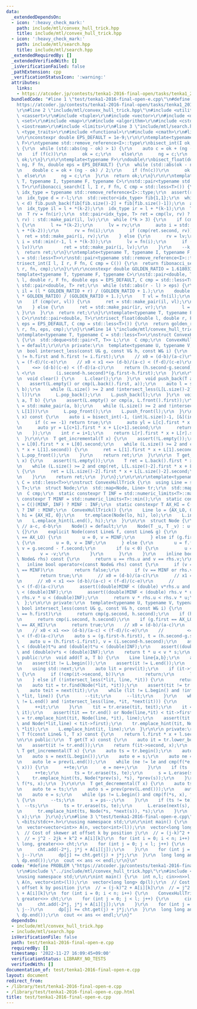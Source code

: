 ```yaml
---
data:
  _extendedDependsOn:
  - icon: ':heavy_check_mark:'
    path: include/mtl/convex_hull_trick.hpp
    title: include/mtl/convex_hull_trick.hpp
  - icon: ':heavy_check_mark:'
    path: include/mtl/search.hpp
    title: include/mtl/search.hpp
  _extendedRequiredBy: []
  _extendedVerifiedWith: []
  _isVerificationFailed: false
  _pathExtension: cpp
  _verificationStatusIcon: ':warning:'
  attributes:
    links:
    - https://atcoder.jp/contests/tenka1-2016-final-open/tasks/tenka1_2016_final_e
  bundledCode: "#line 1 \"test/tenka1-2016-final-open-e.cpp\"\n#define PROBLEM \"\
    https://atcoder.jp/contests/tenka1-2016-final-open/tasks/tenka1_2016_final_e\"\
    \r\n#line 2 \"include/mtl/convex_hull_trick.hpp\"\n#include <utility>\r\n#include\
    \ <cassert>\r\n#include <tuple>\r\n#include <vector>\r\n#include <deque>\r\n#include\
    \ <set>\r\n#include <map>\r\n#include <algorithm>\r\n#include <cstddef>\r\n#include\
    \ <iostream>\r\n#include <limits>\r\n#line 3 \"include/mtl/search.hpp\"\n#include\
    \ <type_traits>\r\n#include <functional>\r\n#include <cmath>\r\n#line 8 \"include/mtl/search.hpp\"\
    \n\r\nconstexpr double EPS_DEFAULT = 1e-9;\r\n\r\ntemplate<typename I, typename\
    \ F>\r\ntypename std::remove_reference<I>::type\r\nbisect_int(I ok, I ng, F f)\
    \ {\r\n  while (std::abs(ng - ok) > 1) {\r\n    auto c = ok + (ng - ok) / 2;\r\
    \n    if (f(c))\r\n      ok = c;\r\n    else\r\n      ng = c;\r\n  }\r\n  return\
    \ ok;\r\n}\r\n\r\ntemplate<typename F>\r\ndouble\r\nbisect_float(double ok, double\
    \ ng, F fn, double eps = EPS_DEFAULT) {\r\n  while (std::abs(ok - ng) > eps) {\r\
    \n    double c = ok + (ng - ok) / 2;\r\n    if (fn(c))\r\n      ok = c;\r\n  \
    \  else\r\n      ng = c;\r\n  }\r\n  return ok;\r\n}\r\n\r\ntemplate<typename\
    \ T, typename I, typename F, typename C>\r\nstd::pair<typename std::remove_reference<I>::type,\
    \ T>\r\nfibonacci_search(I l, I r, F fn, C cmp = std::less<T>()) {\r\n  using\
    \ idx_type = typename std::remove_reference<I>::type;\r\n  assert(r - l >= 2);\r\
    \n  idx_type d = r-l;\r\n  std::vector<idx_type> fib{1,1};\r\n  while (fib.back()\
    \ < d) fib.push_back(fib[fib.size()-2] + fib[fib.size()-1]);\r\n  auto k = --fib.cend();\r\
    \n  idx_type il = l + *(k-2);\r\n  idx_type ir = l + *(k-1);\r\n  T lv = fn(il);\r\
    \n  T rv = fn(ir);\r\n  std::pair<idx_type, T> ret = cmp(lv, rv) ? std::make_pair(ir,\
    \ rv) : std::make_pair(il, lv);\r\n  while (*k > 3) {\r\n    if (cmp(lv, rv))\
    \ {\r\n      l += *(k-2);\r\n      lv = rv;\r\n      auto i = std::min(r-1, l\
    \ + *(k-2));\r\n      rv = fn(i);\r\n      if (cmp(ret.second, rv))\r\n      \
    \  ret = std::make_pair(i, rv);\r\n    } else {\r\n      rv = lv;\r\n      auto\
    \ i = std::min(r-1, l + *(k-3));\r\n      lv = fn(i);\r\n      if (cmp(ret.second,\
    \ lv))\r\n        ret = std::make_pair(i, lv);\r\n    }\r\n    --k;\r\n  }\r\n\
    \  return ret;\r\n}\r\ntemplate<typename T, typename I, typename F, typename C\
    \ = std::less<T>>\r\nstd::pair<typename std::remove_reference<I>::type, T>\r\n\
    trisect_int(I l, I r, F fn, C cmp = C()) {\r\n  return fibonacci_search<T>(l,\
    \ r, fn, cmp);\r\n}\r\n\r\nconstexpr double GOLDEN_RATIO = 1.61803398875;\r\n\
    template<typename T, typename F, typename C>\r\nstd::pair<double, T>\r\ngolden_ratio_search(double\
    \ l, double r, F fn, double eps = EPS_DEFAULT, C cmp = std::less<T>()) {\r\n \
    \ std::pair<double, T> ret;\r\n  while (std::abs(r - l) > eps) {\r\n    double\
    \ il = (l * GOLDEN_RATIO + r) / (GOLDEN_RATIO + 1.);\r\n    double ir = (l + r\
    \ * GOLDEN_RATIO) / (GOLDEN_RATIO + 1.);\r\n    T vl = fn(il);\r\n    T vr = fn(ir);\r\
    \n    if (cmp(vr, vl)) {\r\n      ret = std::make_pair(il, vl);\r\n      r = ir;\r\
    \n    } else {\r\n      ret = std::make_pair(ir, vr);\r\n      l = il;\r\n   \
    \ }\r\n  }\r\n  return ret;\r\n}\r\ntemplate<typename T, typename F, typename\
    \ C>\r\nstd::pair<double, T>\r\ntrisect_float(double l, double r, F fn, double\
    \ eps = EPS_DEFAULT, C cmp = std::less<T>()) {\r\n  return golden_ratio_search<T>(l,\
    \ r, fn, eps, cmp);\r\n}\r\n#line 14 \"include/mtl/convex_hull_trick.hpp\"\n\r\
    \ntemplate<typename T, typename C = std::less<T>>\r\nstruct ConvexHullTrickDeque\
    \ {\r\n  std::deque<std::pair<T, T>> L;\r\n  C cmp;\r\n  ConvexHullTrickDeque()\
    \ = default;\r\n\r\n private:\r\n  template<typename U, typename V, typename W>\r\
    \n  bool intersect_less(const U& g, const V& h, const W& i) {\r\n    assert(g.first\
    \ != h.first and h.first != i.first);\r\n    // x0 = (d-b)/(a-c)\r\n    // x1\
    \ = (f-d)/(c-e)\r\n    // x0 < x1 <=> (d-b)/(a-c) < (f-d)/(c-e)\r\n    //    \
    \     <=> (d-b)(c-e) < (f-d)(a-c)\r\n    return (h.second-g.second)*(h.first-i.first)\
    \ <\r\n        (i.second-h.second)*(g.first-h.first);\r\n  }\r\n\r\n public:\r\
    \n  void clear() {\r\n    L.clear();\r\n  }\r\n  void push_back(T a, T b) {\r\n\
    \    assert(L.empty() or cmp(L.back().first, a));\r\n    auto l = std::make_pair(a,\
    \ b);\r\n    while (L.size() >= 2 and !intersect_less(L[L.size()-2], L[L.size()-1],\
    \ l))\r\n      L.pop_back();\r\n    L.push_back(l);\r\n  }\r\n  void push_front(T\
    \ a, T b) {\r\n    assert(L.empty() or cmp(a, L.front().first));\r\n    auto l\
    \ = std::make_pair(a, b);\r\n    while (L.size() >= 2 and !intersect_less(l, L[0],\
    \ L[1]))\r\n      L.pop_front();\r\n    L.push_front(l);\r\n  }\r\n\r\n  T get(T\
    \ x) const {\r\n    auto i = bisect_int(-1, (int)L.size()-1, [&](int c) {\r\n\
    \      if (c == -1) return true;\r\n      auto yl = L[c].first * x + L[c].second;\r\
    \n      auto yr = L[c+1].first * x + L[c+1].second;\r\n      return cmp(yl, yr);\r\
    \n    });\r\n    int r = i+1;\r\n    return L[r].first * x + L[r].second;\r\n\
    \  }\r\n\r\n  T get_incremental(T x) {\r\n    assert(!L.empty());\r\n    T ret\
    \ = L[0].first * x + L[0].second;\r\n    while (L.size() >= 2 and cmp(ret, L[1].first\
    \ * x + L[1].second)) {\r\n      ret = L[1].first * x + L[1].second;\r\n     \
    \ L.pop_front();\r\n    }\r\n    return ret;\r\n  }\r\n\r\n  T get_decremental(T\
    \ x) {\r\n    assert(!L.empty());\r\n    T ret = L.back().first * x + L.back().second;\r\
    \n    while (L.size() >= 2 and cmp(ret, L[L.size()-2].first * x + L[L.size()-2].second))\
    \ {\r\n      ret = L[L.size()-2].first * x + L[L.size()-2].second;\r\n      L.pop_back();\r\
    \n    }\r\n    return ret;\r\n  }\r\n};\r\n\r\n\r\ntemplate<typename T, typename\
    \ C = std::less<T>>\r\nstruct ConvexHullTrick {\r\n  using Line = std::pair<T,\
    \ T>;\r\n  struct Node;\r\n  std::map<Node, Line> tr;\r\n  std::map<T, T, C> L;\r\
    \n  C cmp;\r\n  static constexpr T INF = std::numeric_limits<T>::max();\r\n  static\
    \ constexpr T MINF = std::numeric_limits<T>::min();\r\n  static constexpr T AX_LO\
    \ = C()(MINF, INF) ? MINF : INF;\r\n  static constexpr T AX_HI = C()(MINF, INF)\
    \ ? INF : MINF;\r\n  ConvexHullTrick() {\r\n    Line lo = {AX_LO, 0};\r\n    Line\
    \ hi = {AX_HI, 0};\r\n    tr.emplace(Node(lo, hi), lo);\r\n    L.insert(lo);\r\
    \n    L.emplace_hint(L.end(), hi);\r\n  }\r\n\r\n  struct Node {\r\n    T u,v;\
    \ // a-c, d-b\r\n    Node() = default;\r\n    Node(T _u, T _v) : u(_u), v(_v)\
    \ {}\r\n    explicit Node(const Line& f, const Line& g) {\r\n      if (f.first\
    \ == AX_LO) {\r\n        u = 0, v = MINF;\r\n      } else if (g.first == AX_HI)\
    \ {\r\n        u = 0, v = INF;\r\n      } else {\r\n        u = f.first - g.first,\
    \ v = g.second - f.second;\r\n        if (u < 0) {\r\n          u = -u;\r\n  \
    \        v = -v;\r\n        }\r\n      }\r\n    }\r\n    inline bool operator==(const\
    \ Node& rhs) const {\r\n      return u == rhs.u and v == rhs.v;\r\n    }\r\n \
    \   inline bool operator<(const Node& rhs) const {\r\n      if (v == INF or rhs.v\
    \ == MINF)\r\n        return false;\r\n      if (v == MINF or rhs.v == INF)\r\n\
    \        return true;\r\n      // x0 = (d-b)/(a-c)\r\n      // x1 = (f-d)/(c-e)\r\
    \n      // x0 < x1 <=> (d-b)/(a-c) < (f-d)/(c-e)\r\n      //         <=> (d-b)(c-e)\
    \ < (f-d)(a-c)\r\n      assert((double)MINF < (double) v*rhs.u and (double) v*rhs.u\
    \ < (double)INF);\r\n      assert((double)MINF < (double) rhs.v * u and (double)\
    \ rhs.v * u < (double)INF);\r\n      return v * rhs.u < rhs.v * u;\r\n    }\r\n\
    \  };\r\n\r\n private:\r\n  template<typename U, typename V, typename W>\r\n \
    \ bool intersect_less(const U& g, const V& h, const W& i) {\r\n    if (g.first\
    \ == h.first)\r\n      return cmp(g.second, h.second);\r\n    if (h.first == i.first)\r\
    \n      return cmp(i.second, h.second);\r\n    if (g.first == AX_LO or i.first\
    \ == AX_HI)\r\n      return true;\r\n    // x0 = (d-b)/(a-c)\r\n    // x1 = (f-d)/(c-e)\r\
    \n    // x0 < x1 <=> (d-b)/(a-c) < (f-d)/(c-e)\r\n    //         <=> (d-b)(c-e)\
    \ < (f-d)(a-c)\r\n    auto s = (g.first-h.first), t = (h.second-g.second);\r\n\
    \    auto u = (h.first-i.first), v = (i.second-h.second);\r\n    assert((double)MINF\
    \ < (double)t*u and (double)t*u < (double)INF);\r\n    assert((double)MINF < (double)t*u\
    \ and (double)v*s < (double)INF);\r\n    return t * u < v * s;\r\n  }\r\n\r\n\
    \ public:\r\n  void add(T a, T b) {\r\n    Line line{a,b};\r\n    auto it = L.lower_bound(a);\r\
    \n    assert(it != L.begin());\r\n    assert(it != L.end());\r\n    using std::prev;\r\
    \n    using std::next;\r\n    auto lit = prev(it);\r\n    if (it->first == a)\
    \ {\r\n      if (!cmp(it->second, b))\r\n        return;\r\n      lit = it++;\r\
    \n    } else if (!intersect_less(*lit, line, *it)) {\r\n      return;\r\n    }\r\
    \n    auto tit = tr.find(Node(*lit, *it));\r\n    assert(tit != tr.end());\r\n\
    \    auto teit = next(tit);\r\n    while (lit != L.begin() and !intersect_less(*prev(lit),\
    \ *lit, line)) {\r\n      --tit;\r\n      --lit;\r\n    }\r\n    while (next(it)\
    \ != L.end() and !intersect_less(line, *it, *next(it))) {\r\n      ++teit;\r\n\
    \      ++it;\r\n    }\r\n    tit = tr.erase(tit, teit);\r\n    it = L.erase(next(lit),\
    \ it);\r\n    assert(tit == tr.end() or Node(line,*it) < tit->first);\r\n    tit\
    \ = tr.emplace_hint(tit, Node(line, *it), line);\r\n    assert(tit != tr.end()\
    \ and Node(*lit,line) < tit->first);\r\n    tr.emplace_hint(tit, Node(*lit, line),\
    \ *lit);\r\n    L.emplace_hint(it, line);\r\n  }\r\n\r\n private:\r\n  inline\
    \ T f(const Line& l, T x) const {\r\n    return l.first * x + l.second;\r\n  }\r\
    \n\r\n public:\r\n  T get(T x) const {\r\n    auto it = tr.lower_bound(Node(1,x));\r\
    \n    assert(it != tr.end());\r\n    return f(it->second, x);\r\n  }\r\n\r\n \
    \ T get_incremental(T x) {\r\n    auto ts = tr.begin();\r\n    auto te = ts;\r\
    \n    auto s = next(L.begin());\r\n    auto e = s;\r\n    auto ne = next(e);\r\
    \n    auto le = prev(L.end());\r\n    while (ne != le and cmp(f(*e, x), f(*ne,\
    \ x))) {\r\n      ++te;\r\n      e = ne++;\r\n    }\r\n    if (ts != te) {\r\n\
    \      ++te;\r\n      ts = tr.erase(ts, te);\r\n      s = L.erase(s, e);\r\n \
    \     tr.emplace_hint(ts, Node(*prev(s), *s), *prev(s));\r\n    }\r\n    return\
    \ f(*s, x);\r\n  }\r\n\r\n  T get_decremental(T x) {\r\n    auto ts = tr.end();\r\
    \n    auto te = ts;\r\n    auto s = prev(prev(L.end()));\r\n    auto ps = prev(s);\r\
    \n    auto e = s;\r\n    while (ps != L.begin() and cmp(f(*s, x), f(*ps, x)))\
    \ {\r\n      --ts;\r\n      s = ps--;\r\n    }\r\n    if (ts != te) {\r\n    \
    \  --ts;\r\n      ts = tr.erase(ts, te);\r\n      L.erase(next(s), next(e));\r\
    \n      tr.emplace_hint(ts, Node(*s, *next(s)), *s);\r\n    }\r\n    return f(*s,\
    \ x);\r\n  }\r\n};\r\n#line 3 \"test/tenka1-2016-final-open-e.cpp\"\n#include\
    \ <bits/stdc++.h>\r\nusing namespace std;\r\n\r\nint main() {\r\n  int n,l; cin>>n>>l;\r\
    \n  vector<vector<int>> A(n, vector<int>(l));\r\n  vector<long long> dp(l);\r\n\
    \  // Cost of skewer at offset k by position j\r\n  // = (j-k)^2 + A[i][k]\r\n\
    \  // = j^2 - 2jk + k^2 + A[i][k]\r\n  for (int i = 0; i < n; i++) {\r\n    ConvexHullTrick<long\
    \ long, greater<>> cht;\r\n    for (int j = 0; j < l; j++) {\r\n      cin>>A[i][j];\r\
    \n      cht.add(-2*j, j*j + A[i][j]);\r\n    }\r\n    for (int j = l-1; j >= 0;\
    \ j--)\r\n      dp[j] += cht.get(j) + j*j;\r\n  }\r\n  long long ans = *min_element(dp.begin(),\
    \ dp.end());\r\n  cout << ans << endl;\r\n}\n"
  code: "#define PROBLEM \"https://atcoder.jp/contests/tenka1-2016-final-open/tasks/tenka1_2016_final_e\"\
    \r\n#include \"../include/mtl/convex_hull_trick.hpp\"\r\n#include <bits/stdc++.h>\r\
    \nusing namespace std;\r\n\r\nint main() {\r\n  int n,l; cin>>n>>l;\r\n  vector<vector<int>>\
    \ A(n, vector<int>(l));\r\n  vector<long long> dp(l);\r\n  // Cost of skewer at\
    \ offset k by position j\r\n  // = (j-k)^2 + A[i][k]\r\n  // = j^2 - 2jk + k^2\
    \ + A[i][k]\r\n  for (int i = 0; i < n; i++) {\r\n    ConvexHullTrick<long long,\
    \ greater<>> cht;\r\n    for (int j = 0; j < l; j++) {\r\n      cin>>A[i][j];\r\
    \n      cht.add(-2*j, j*j + A[i][j]);\r\n    }\r\n    for (int j = l-1; j >= 0;\
    \ j--)\r\n      dp[j] += cht.get(j) + j*j;\r\n  }\r\n  long long ans = *min_element(dp.begin(),\
    \ dp.end());\r\n  cout << ans << endl;\r\n}"
  dependsOn:
  - include/mtl/convex_hull_trick.hpp
  - include/mtl/search.hpp
  isVerificationFile: false
  path: test/tenka1-2016-final-open-e.cpp
  requiredBy: []
  timestamp: '2022-11-27 16:09:45+09:00'
  verificationStatus: LIBRARY_NO_TESTS
  verifiedWith: []
documentation_of: test/tenka1-2016-final-open-e.cpp
layout: document
redirect_from:
- /library/test/tenka1-2016-final-open-e.cpp
- /library/test/tenka1-2016-final-open-e.cpp.html
title: test/tenka1-2016-final-open-e.cpp
---
```

